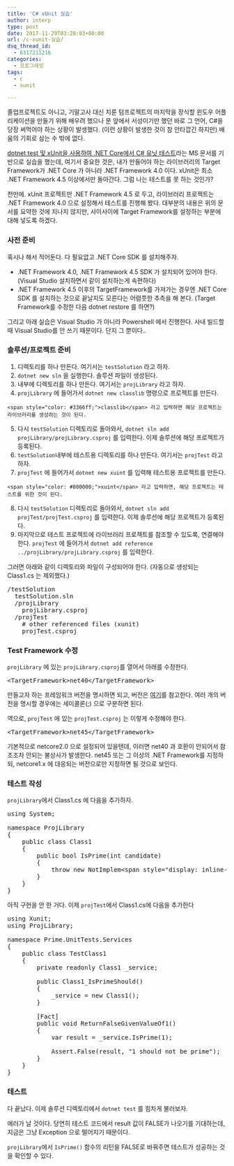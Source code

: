 ```yaml
---
title: 'C# xUnit 실습'
author: interp
type: post
date: 2017-11-29T03:28:03+00:00
url: /c-xunit-실습/
dsq_thread_id:
  - 6317211216
categories:
  - 프로그래밍
tags:
  - c
  - xunit

---
```

졸업프로젝트도 아니고, 기말고사 대신 치룬 텀프로젝트의 마지막을 장식할 윈도우 어플리케이션을 만들기 위해 배우려 했으나 문 앞에서 서성이기만 했던 바로 그 언어, C#을 당장 써먹어야 하는 상황이 발생했다. (이런 상황이 발생한 것이 참 안타깝긴 하지만) 배움의 기회로 삼는 수 밖에 없다.

[dotnet test 및 xUnit을 사용하여 .NET Core에서 C# 유닛 테스트][1]라는 MS 문서를 기반으로 실습을 했는데, 여기서 중요한 것은, 내가 만들어야 하는 라이브러리의 Target Framework가 .NET Core 가 아니라 .NET Framework 4.0 이다. xUnit은 최소 .NET Framework 4.5 이상에서만 돌아간다. 그럼 나는 테스트를 못 하는 것인가?

천만에. xUnit 프로젝트만 .NET Framework 4.5 로 두고, 라이브러리 프로젝트는 .NET Framework 4.0 으로 설정해서 테스트를 진행해 봤다. 대부분의 내용은 위의 문서를 요약한 것에 지나지 않지만, 사이사이에 Target Framework를 설정하는 부분에 대해 넣도록 하겠다.

### 사전 준비

혹시나 해서 적어둔다. 다 필요없고 .NET Core SDK 를 설치해주자.

  * .NET Framework 4.0, .NET Framework 4.5 SDK 가 설치되어 있어야 한다. (Visual Studio 설치하면서 같이 설치하는게 속편하다)
  * .NET Framework 4.5 이후의 TargetFramework를 가져가는 경우엔 .NET Core SDK 를 설치하는 것으로 끝날지도 모른다는 어렴풋한 추측을 해 본다. (Target Framework를 수정한 다음 dotnet restore 를 하면?)

그리고 아래 실습은 Visual Studio 가 아니라 Powershell 에서 진행한다. 사내 빌드할 때 Visual Studio를 안 쓰기 때문이다. 단지 그 뿐이다..

### 솔루션/프로젝트 준비

  1. 디렉토리를 하나 만든다. 여기서는 `testSolution` 라고 하자.
  2. `dotnet new sln` 을 실행한다. 솔루션 파일이 생성된다.
  3. 내부에 디렉토리를 하나 만든다. 여기서는 `projLibrary` 라고 하자.
  4. `projLibrary` 에 들어가서 `dotnet new classlib` 명령으로 프로젝트를 만든다.
  
    <span style="color: #3366ff;">classlib</span> 라고 입력하면 해당 프로젝트는 라이브러리를 생성하는 것이 된다.
  5. 다시 `testSolution` 디렉토리로 돌아와서, `dotnet sln add projLibrary/projLibrary.csproj` 를 입력한다. 이제 솔루션에 해당 프로젝트가 등록된다.
  6. `testSolution`내부에 테스트용 디렉토리를 하나 만든다. 여기서는 `projTest` 라고 하자.
  7. `projTest` 에 들어가서 `dotnet new xuint` 를 입력해 테스트용 프로젝트를 만든다.
  
    <span style="color: #800000;">xuint</span> 라고 입력하면, 해당 프로젝트는 테스트를 위한 것이 된다.
  8. 다시 `testSolution` 디렉토리로 돌아와서, `dotnet sln add projTest/projTest.csproj` 를 입력한다. 이제 솔루션에 해당 프로젝트가 등록된다.
  9. 마지막으로 테스트 프로젝트에 라이브러리 프로젝트를 참조할 수 있도록, 연결해야 한다. `projTest` 에 들어가서 `dotnet add reference ../projLibrary/projLibrary.csproj` 를 입력한다.

그러면 아래와 같이 디렉토리와 파일이 구성되어야 한다. (자동으로 생성되는 Class1.cs 는 제외했다.)

<pre class="brush: bash; title: ; notranslate" title="">/testSolution
  testSolution.sln
  /projLibrary
    projLibrary.csproj
  /projTest
    # other referenced files (xunit)
    projTest.csproj
</pre>

### Test Framework 수정

`projLibrary` 에 있는 `projLibrary.csproj`를 열어서 아래를 수정한다.

<pre class="brush: xml; title: ; notranslate" title="">&lt;TargetFramework&gt;net40&lt;/TargetFramework&gt;
</pre>

만들고자 하는 프레임워크 버전을 명시하면 되고, 버전은 [여기][2]를 참고한다. 여러 개의 버전을 명시할 경우에는 세미콜론(;) 으로 구분하면 된다.

역으로, `projTest` 에 있는 `projTest.csproj` 는 이렇게 수정해야 한다.

<pre class="brush: xml; title: ; notranslate" title="">&lt;TargetFramework&gt;net45&lt;/TargetFramework&gt;
</pre>

기본적으로 netcore2.0 으로 설정되어 있을텐데, 이러면 net40 과 호환이 안되어서 참조조차 안되는 불상사가 발생한다. net45 또는 그 이상의 .NET Framework를 지정하되, netcore1.x 에 대응되는 버전으로만 지정하면 될 것으로 보인다.

### 테스트 작성

`projLibrary`에서 Class1.cs 에 다음을 추가하자.

<pre class="brush: csharp; title: ; notranslate" title="">using System;

namespace ProjLibrary
{
    public class Class1
    {
        public bool IsPrime(int candidate) 
        {
            throw new NotImplem&lt;span style="display: inline-block; width: 0px; overflow: hidden; line-height: 0;" data-mce-type="bookmark" class="mce_SELRES_start"&gt;&lt;/span&gt;entedException("Please create a test first");
        } 
    }
}
</pre>

아직 구현을 안 한 거다. 이제 `projTest`에서 Class1.cs에 다음을 추가한다

<pre class="brush: csharp; title: ; notranslate" title="">using Xunit;
using ProjLibrary;

namespace Prime.UnitTests.Services
{
    public class TestClass1
    {
        private readonly Class1 _service;

        public Class1_IsPrimeShould()
        {
            _service = new Class1();
        }

        [Fact]
        public void ReturnFalseGivenValueOf1()
        {
            var result = _service.IsPrime(1);

            Assert.False(result, "1 should not be prime");
        }
    }
}
</pre>

### 테스트

다 끝났다. 이제 솔루션 디렉토리에서 `dotnet test` 를 힘차게 불러보자.

에러가 날 것이다. 당연히 테스트 코드에서 result 값이 FALSE가 나오기를 기대하는데, 지금은 그냥 Exception 으로 떨어지기 때문이다.

`projLibrary`에서 `IsPrime()` 함수의 리턴을 FALSE로 바꿔주면 테스트가 성공하는 것을 확인할 수 있다.

 [1]: https://docs.microsoft.com/ko-kr/dotnet/core/testing/unit-testing-with-dotnet-test
 [2]: https://docs.microsoft.com/en-us/dotnet/standard/net-standard
